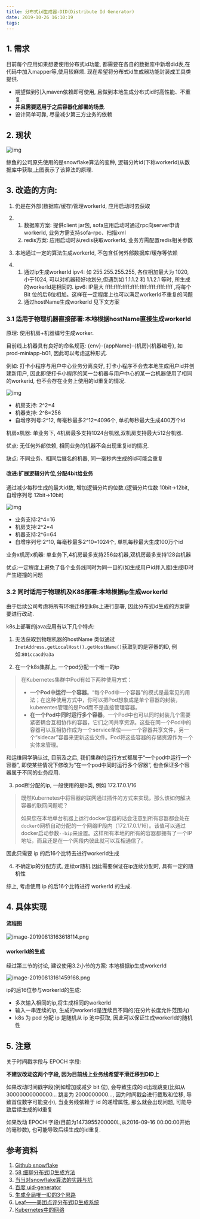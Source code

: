 ```yaml
---
title: 分布式id生成器-DID(Distribute Id Generator)
date: 2019-10-26 16:10:19
tags:
---
```


## 1. 需求



目前每个应用如果想要使用分布式id功能, 都需要在各自的数据库中新增did表,在代码中加入mapper等,使用较麻烦. 现在希望将分布式id生成器功能封装成工具类提供.

- 期望做到引入maven依赖即可使用, 且做到本地生成分布式id时高性能、不重复.
- **并且需要适用于之后容器化部署的场景**.
- 设计简单可靠, 尽量减少第三方业务的依赖

## 2. 现状



![img](https://tva2.sinaimg.com/large/006y8mN6ly1g8bn0hbxvyj30rb049gmf.jpg)

鲸鱼的公司原先使用的是snowflake算法的变种, 逻辑分片id(下称workerId)从数据库中获取,上图表示了该算法的原理.

## 3. 改造的方向:

1. 仍是在外部(数据库/缓存)管理workerId, 应用启动时去获取

1. 1. 数据库方案:
       提供client jar包, sofa应用启动时通过rpc向server申请workerId, 业务方需支持sofa-rpc、扫描xml
   2. redis方案:
       应用启动时从redis获取workerId, 业务方需配置redis相关参数

1. 本地通过一定的算法生成workerId, 不包含任何外部数据库/缓存等依赖

1. 1. 通过ip生成workerId
       ipv4: 如 255.255.255.255, 各位相加最大为 1020, 小于1024, 可以对机器较好地划分,但遇到如 1.1.1.2 和 1.1.2.1 等时, 所生成的workerId是相同的.
       ipv6: IP最大 ffff:ffff:ffff:ffff:ffff:ffff:ffff:ffff ,将每个 Bit 位的后6位相加。这样在一定程度上也可以满足workerId不重复的问题
   2. 通过hostName生成workerId
       见下文方案

### 3.1 适用于物理机器直接部署:本地根据hostName直接生成workerId



原理: 使用机房+机器编号生成worker.

目前线上机器具有良好的命名规范: {env}-{appName}-{机房}{机器编号}, 如 prod-miniapp-b01, 因此可以考虑这种形式.

例如: 打卡小程序与用户中心业务分离良好,  打卡小程序不会去本地生成用户id并创建新用户, 因此即使打卡小程序的某一台机器与用户中心的某一台机器使用了相同的workerid, 也不会存在业务上使用的id重复的情况.



![img](https://tva2.sinaimg.com/large/006y8mN6ly1g8bn0lz50oj30k008at9z.jpg)



- 机房支持: 2^2=4
- 机器支持: 2^8=256
- 自增序列号:2^12, 每毫秒最多2^12=4096个, 单机每秒最大生成400万个id



机房x机器: 单业务下, 4机房最多支持1024台机器,双机房支持最大512台机器.

优点: 无任何外部依赖, 相同业务的机器不会出现重复id的情况.

缺点: 不同业务、相同后缀名的机器,  同一毫秒内生成的id可能会重复

#### 改进:扩展逻辑分片位,分配4bit给业务

通过减少每秒生成的最大id数, 增加逻辑分片的位数.(逻辑分片位数 10bit->12bit, 自增序列号 12bit->10bit)



![img](https://tva2.sinaimg.com/large/006y8mN6ly1g8bn0ppifsj30qo03iq3p.jpg)



- 业务支持:2^4=16
- 机房支持:2^2=4
- 机器支持:2^6=64
- 自增序列号:2^10, 每毫秒最多2^10=1024个, 单机每秒最大生成100万个id

业务x机房x机器: 单业务下,4机房最多支持256台机器,双机房最多支持128台机器

优点:一定程度上避免了各个业务线同时为同一目的(如生成用户id并入库)生成ID时产生碰撞的问题

### 3.2 同时适用于物理机及K8S部署:本地根据ip生成workerId



由于后续公司考虑将所有环境迁移到k8s上进行部署, 因此分布式id生成的方案需要进行改动.

k8s上部署的java应用有以下几个特点:

1. 无法获取到物理机器的hostName
    类似通过 `InetAddress.getLocalHost().getHostName()`获取到的是容器的ID, 例如:`801ccacd9a3a`

2. 在一个k8s集群上, 一个pod分配一个唯一的ip

> 在Kubernetes集群中Pod有如下两种使用方式：
>
> - **一个Pod中运行一个容器**。“每个Pod中一个容器”的模式是最常见的用法；在这种使用方式中，你可以把Pod想象成是单个容器的封装，kuberentes管理的是Pod而不是直接管理容器。
> - **在一个Pod中同时运行多个容器**。一个Pod中也可以同时封装几个需要紧密耦合互相协作的容器，它们之间共享资源。这些在同一个Pod中的容器可以互相协作成为一个service单位——一个容器共享文件，另一个“sidecar”容器来更新这些文件。Pod将这些容器的存储资源作为一个实体来管理。

和运维同学确认过, 目前及之后, 我们集群的运行方式都属于“一个pod中运行一个容器”, 即使某些情况下修改为“在一个pod中同时运行多个容器”, 也会保证多个容器属于不同的业务应用.

3. pod所分配的ip, 一般使用的是b类, 例如 172.17.0.1/16

> 既然Kubernetes中将容器的联网通过插件的方式来实现，那么该如何解决容器的联网问题呢？
>
> 如果您在本地单台机器上运行docker容器的话会注意到所有容器都会处在`docker0`网桥自动分配的一个网络IP段内（172.17.0.1/16）。该值可以通过docker启动参数`--bip`来设置。这样所有本地的所有的容器都拥有了一个IP地址，而且还是在一个网段内彼此就可以互相通信了。

因此只需要 ip 的后16个比特去进行workerId生成

4. 不确定ip的分配方式, 连续or随机
    因此需要保证在ip连续分配时, 具有一定的随机性

综上, 考虑使用 ip 的后16个比特进行 workerId 的生成.

## 4. 具体实现

#### 流程图



![image-20190813163618114.png](https://tva2.sinaimg.com/large/006y8mN6ly1g8bn0sz3yij311c0rgwgn.jpg)



#### workerId的生成

经过第三节的讨论, 建议使用3.2小节的方案: 本地根据ip生成workerId

![image-20190813161459168.png](https://tva2.sinaimg.com/large/006y8mN6ly1g8bn0x2hrpj30mo01sglx.jpg)

ip的后16位参与workerId的生成:

- 多次输入相同的ip,将生成相同的workerId
- 输入一串连续的ip, 生成的workerId是连续且不同的(在分片长度允许范围内)
- k8s 为 pod 分配 ip 是随机从 ip 池中获取, 因此可以保证生成workerId的随机性

## 5. 注意

关于时间戳字段与 EPOCH 字段:

**不建议改动这两个字段, 因为目前线上业务线希望平滑迁移到DID上**

如果改动时间戳字段(例如增加或减少 bit 位), 会导致生成的id出现跳变(比如从 30000000000000... 跳变为 2000000000..., 因为时间戳会进行截取和位移, 导致首位数字可能变小), 当业务线依赖于 id 的递增属性, 那么就会出现问题, 可能导致后续生成的id重复

如果改动 EPOCH 字段(目前为1473955200000L,从2016-09-16 00:00:00开始的毫秒数), 也可能导致后续生成的id重复.

## 参考资料

1. [Github snowflake](https://github.com/twitter-archive/snowflake/tree/snowflake-2010)
2. [58 细聊分布式ID生成方法](https://mp.weixin.qq.com/s?__biz=MjM5ODYxMDA5OQ==&mid=403837240&idx=1&sn=ae9f2bf0cc5b0f68f9a2213485313127)
3. [当当对snowflake算法的实践与坑](https://mp.weixin.qq.com/s?src=11&timestamp=1565331459&ver=1779&signature=TO48UgJmgwjopML-auTc7lzoTy3PNJ7i5hQfIj7Bka0w0nCBA*cq7lY8xYp7fY9Mz-cck67Kj7VDKZYFxWkIDn82ZrVScFI0Wb7gnU7MyZG-5g3*MJdChzKrHZSwJ2cx&new=1)
4. [百度 uid-generator](https://github.com/baidu/uid-generator/blob/master/README.zh_cn.md)
5. [生成全局唯一ID的3个思路](https://mp.weixin.qq.com/s?__biz=MzI4MTY5NTk4Ng==&mid=2247489561&idx=1&sn=7396f373af4efa62ba4dbecc6d7f83b3&source=41#wechat_redirect)
6. [Leaf——美团点评分布式ID生成系统](https://tech.meituan.com/2017/04/21/mt-leaf.html)
7. [Kubernetes中的网络](https://jimmysong.io/kubernetes-handbook/concepts/networking.html) 